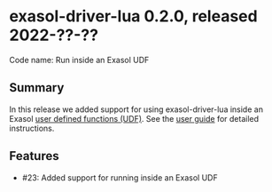 # exasol-driver-lua 0.2.0, released 2022-??-??

Code name: Run inside an Exasol UDF

## Summary

In this release we added support for using exasol-driver-lua inside an Exasol [user defined functions (UDF)](https://docs.exasol.com/db/latest/database_concepts/udf_scripts.htm). See the [user guide](../user_guide/user_guide.md#using-exasol-driver-lua-in-an-exasol-udf) for detailed instructions.

## Features

* #23: Added support for running inside an Exasol UDF
